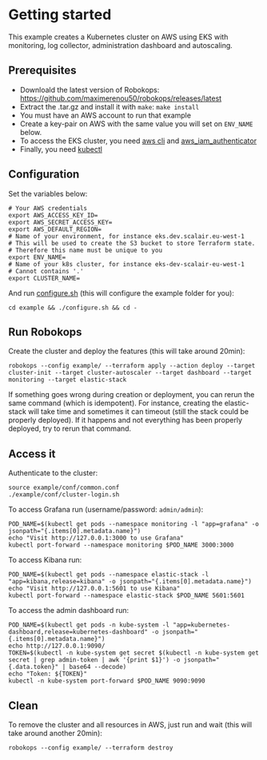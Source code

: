 # Getting started
This example creates a Kubernetes cluster on AWS using EKS with monitoring, log collector, administration dashboard and autoscaling.

## Prerequisites
* Downloald the latest version of Robokops: https://github.com/maximerenou50/robokops/releases/latest
* Extract the .tar.gz and install it with `make`: `make install`
* You must have an AWS account to run that example
* Create a key-pair on AWS with the same value you will set on `ENV_NAME` below.
* To access the EKS cluster, you need [aws cli](https://aws.amazon.com/cli/) and [aws_iam_authenticator](https://docs.aws.amazon.com/eks/latest/userguide/install-aws-iam-authenticator.html)
* Finally, you need [kubectl](https://kubernetes.io/docs/tasks/tools/install-kubectl/)

## Configuration
Set the variables below:
```
# Your AWS credentials
export AWS_ACCESS_KEY_ID=
export AWS_SECRET_ACCESS_KEY=
export AWS_DEFAULT_REGION=
# Name of your environment, for instance eks.dev.scalair.eu-west-1
# This will be used to create the S3 bucket to store Terraform state.
# Therefore this name must be unique to you
export ENV_NAME=
# Name of your k8s cluster, for instance eks-dev-scalair-eu-west-1
# Cannot contains '.'
export CLUSTER_NAME=
```
And run [configure.sh](configure.sh) (this will configure the example folder for you):
```
cd example && ./configure.sh && cd -
```

## Run Robokops
Create the cluster and deploy the features (this will take around 20min):
```
robokops --config example/ --terraform apply --action deploy --target cluster-init --target cluster-autoscaler --target dashboard --target monitoring --target elastic-stack
```
If something goes wrong during creation or deployment, you can rerun the same command (which is idempotent).
For instance, creating the elastic-stack will take time and sometimes it can timeout (still the stack could be properly deployed). If it happens and not everything has been properly deployed, try to rerun that command. 

## Access it
Authenticate to the cluster:
```
source example/conf/common.conf
./example/conf/cluster-login.sh
```

To access Grafana run (username/password: `admin/admin`):
```
POD_NAME=$(kubectl get pods --namespace monitoring -l "app=grafana" -o jsonpath="{.items[0].metadata.name}")
echo "Visit http://127.0.0.1:3000 to use Grafana"
kubectl port-forward --namespace monitoring $POD_NAME 3000:3000
```

To access Kibana run:
```
POD_NAME=$(kubectl get pods --namespace elastic-stack -l "app=kibana,release=kibana" -o jsonpath="{.items[0].metadata.name}")
echo "Visit http://127.0.0.1:5601 to use Kibana"
kubectl port-forward --namespace elastic-stack $POD_NAME 5601:5601
```

To access the admin dashboard run:
```
POD_NAME=$(kubectl get pods -n kube-system -l "app=kubernetes-dashboard,release=kubernetes-dashboard" -o jsonpath="{.items[0].metadata.name}")
echo http://127.0.0.1:9090/
TOKEN=$(kubectl -n kube-system get secret $(kubectl -n kube-system get secret | grep admin-token | awk '{print $1}') -o jsonpath="{.data.token}" | base64 --decode)
echo "Token: ${TOKEN}"
kubectl -n kube-system port-forward $POD_NAME 9090:9090
```

## Clean
To remove the cluster and all resources in AWS, just run and wait (this will take around another 20min):
```
robokops --config example/ --terraform destroy
```
